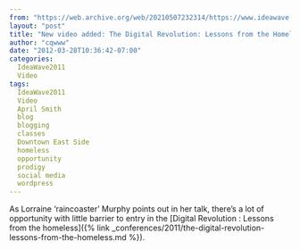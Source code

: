 ```yaml
---
from: "https://web.archive.org/web/20210507232314/https://www.ideawave.ca/new-video-added-the-digital-revolution-lessons-from-the-homeless/"
layout: "post"
title: "New video added: The Digital Revolution: Lessons from the Homeless"
author: "cqwww"
date: "2012-03-28T10:36:42-07:00"
categories:
  IdeaWave2011
  Video
tags: 
  IdeaWave2011
  Video
  April Smith
  blog
  blogging
  classes
  Downtown East Side
  homeless
  opportunity
  prodigy
  social media
  wordpress
---
```


As Lorraine ‘raincoaster’ Murphy points out in her talk, there’s a lot of opportunity with little barrier to entry in the [Digital Revolution : Lessons from the homeless]({% link _conferences/2011/the-digital-revolution-lessons-from-the-homeless.md %}).
